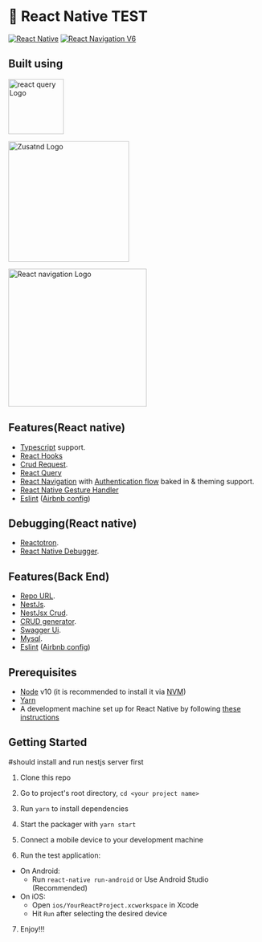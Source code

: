 # 🚀 React Native TEST

[![React Native](https://img.shields.io/badge/React%20Native-v0.66.0-green.svg)](https://facebook.github.io/react-native/)
[![React Navigation V6](https://img.shields.io/badge/React%20Navigation-v6.0-blue.svg)](https://reactnavigation.org/)

## Built using

<p float="left">
  <a href='https://tanstack.com/query/v4/docs/overview'><img src='https://react-query-v3.tanstack.com/_next/static/images/logo-7a7896631260eebffcb031765854375b.svg' height='110' alt='react query Logo' aria-label='https://github.com/pmndrs/zustand' /></a>
  
<a href='https://github.com/pmndrs/zustand'><img src='https://github.com/pmndrs/zustand/blob/main/bear.jpg' height='240' alt='Zusatnd Logo' aria-label='https://github.com/pmndrs/zustand' /></a>
  
<a href='https://reactnavigation.org/'><img src='https://miro.medium.com/max/1400/0*cokvfB_F91juLMEj.jpeg' height='275' alt='React navigation Logo' aria-label='https://reactnavigation.org/' /></a>

 

</p>




## Features(React native)
- [Typescript](https://www.typescriptlang.org/) support.
- [React Hooks](https://reactjs.org/docs/hooks-intro.html)
- [Crud Request](https://www.npmjs.com/package/@nestjsx/crud-request).
- [React Query](https://react-query.tanstack.com)
- [React Navigation](https://reactnavigation.org/) with [Authentication flow](https://reactnavigation.org/docs/auth-flow) baked in & theming support.
- [React Native Gesture Handler](https://github.com/kmagiera/react-native-gesture-handler)
- [Eslint](http://eslint.org/) ([Airbnb config](https://github.com/airbnb/javascript/tree/master/packages/eslint-config-airbnb))



## Debugging(React native)
- [Reactotron](https://github.com/infinitered/reactotron).
- [React Native Debugger](https://github.com/jhen0409/react-native-debugger).


## Features(Back End)
- [Repo URL](https://github.com/ymakhfi/testBackEnd.git).
- [NestJs](https://nestjs.com/).
- [NestJsx Crud](https://www.npmjs.com/package/@nestjsx/crud).
- [CRUD generator](https://docs.nestjs.com/recipes/crud-generator).
- [Swagger Ui](https://swagger.io/tools/swagger-ui/).
- [Mysql](https://www.mysql.com/).
- [Eslint](http://eslint.org/) ([Airbnb config](https://github.com/airbnb/javascript/tree/master/packages/eslint-config-airbnb))


  
## Prerequisites

- [Node](https://nodejs.org) v10 (it is recommended to install it via [NVM](https://github.com/creationix/nvm))
- [Yarn](https://yarnpkg.com/)
- A development machine set up for React Native by following [these instructions](https://facebook.github.io/react-native/docs/getting-started.html)

## Getting Started 
#should install and run nestjs server first
1. Clone this repo
2. Go to project's root directory, `cd <your project name>`
3. Run `yarn` to install dependencies

4. Start the packager with `yarn start`
5. Connect a mobile device to your development machine
6. Run the test application:

- On Android:
  - Run `react-native run-android` or Use Android Studio (Recommended)
- On iOS:
  - Open `ios/YourReactProject.xcworkspace` in Xcode
  - Hit `Run` after selecting the desired device

7. Enjoy!!!

